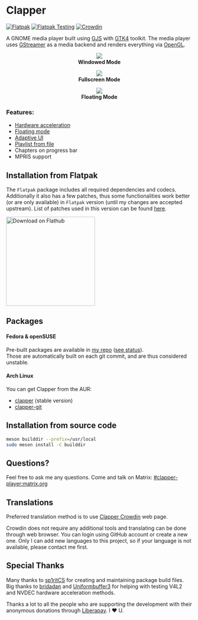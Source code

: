 # Clapper
[![Flatpak](https://github.com/Rafostar/clapper/actions/workflows/flatpak.yml/badge.svg?event=push)](https://github.com/Rafostar/clapper/actions/workflows/flatpak.yml)
[![Flatpak Testing](https://github.com/Rafostar/clapper/actions/workflows/flatpak-testing.yml/badge.svg?event=schedule)](https://github.com/Rafostar/clapper/actions/workflows/flatpak-testing.yml)
[![Crowdin](https://badges.crowdin.net/clapper/localized.svg)](https://crowdin.com/project/clapper)

A GNOME media player built using [GJS](https://gitlab.gnome.org/GNOME/gjs) with [GTK4](https://www.gtk.org) toolkit.
The media player uses [GStreamer](https://gstreamer.freedesktop.org/) as a media backend and renders everything via [OpenGL](https://www.opengl.org).

<p align="center">
<img src="https://raw.githubusercontent.com/wiki/Rafostar/clapper/media/screenshot-windowed.png"><br>
  <b>Windowed Mode</b>
</p>

<p align="center">
<img src="https://raw.githubusercontent.com/wiki/Rafostar/clapper/media/screenshot-fullscreen.png"><br>
  <b>Fullscreen Mode</b>
</p>

<p align="center">
<img src="https://raw.githubusercontent.com/wiki/Rafostar/clapper/media/screenshot-floating.png"><br>
  <b>Floating Mode</b>
</p>

### Features:
* [Hardware acceleration](https://github.com/Rafostar/clapper/wiki/Hardware-acceleration)
* [Floating mode](https://github.com/Rafostar/clapper/wiki/Floating-mode)
* [Adaptive UI](https://raw.githubusercontent.com/wiki/Rafostar/clapper/media/screenshot-mobile.png)
* [Playlist from file](https://github.com/Rafostar/clapper/wiki/Playlists)
* Chapters on progress bar
* MPRIS support

## Installation from Flatpak
The `Flatpak` package includes all required dependencies and codecs.
Additionally it also has a few patches, thus some functionalities work better (or are only available) in `Flatpak` version (until my changes are accepted upstream).
List of patches used in this version can be found [here](https://github.com/Rafostar/clapper/issues/35).

<a href='https://flathub.org/apps/details/com.github.rafostar.Clapper'>
  <img width='240' alt='Download on Flathub' src='https://flathub.org/assets/badges/flathub-badge-en.png'/>
</a>

## Packages
#### Fedora & openSUSE
Pre-built packages are available in [my repo](https://software.opensuse.org//download.html?project=home%3ARafostar&package=clapper) ([see status](https://build.opensuse.org/package/show/home:Rafostar/clapper)).<br>
Those are automatically built on each git commit, and are thus considered unstable.

#### Arch Linux
You can get Clapper from the AUR:
* [clapper](https://aur.archlinux.org/packages/clapper) (stable version)
* [clapper-git](https://aur.archlinux.org/packages/clapper-git)

## Installation from source code
```sh
meson builddir --prefix=/usr/local
sudo meson install -C builddir
```

## Questions?
Feel free to ask me any questions. Come and talk on Matrix: [#clapper-player:matrix.org](https://matrix.to/#/#clapper-player:matrix.org)

## Translations
Preferred translation method is to use [Clapper Crowdin](https://crowdin.com/project/clapper) web page.

Crowdin does not require any additional tools and translating can be done through web browser.
You can login using GitHub account or create a new one. Only I can add new languages to this project,
so if your language is not available, please contact me first.

## Special Thanks
Many thanks to [sp1ritCS](https://github.com/sp1ritCS) for creating and maintaining package build files.
Big thanks to [bridadan](https://github.com/bridadan) and [Uniformbuffer3](https://github.com/Uniformbuffer3) for helping
with testing V4L2 and NVDEC hardware acceleration methods.

Thanks a lot to all the people who are supporting the development with their anonymous donations through [Liberapay](https://liberapay.com/Clapper/). I :heart: U.
